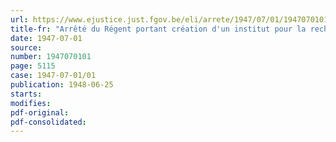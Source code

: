 ```yaml
---
url: https://www.ejustice.just.fgov.be/eli/arrete/1947/07/01/1947070101/justel
title-fr: "Arrêté du Régent portant création d'un institut pour la recherche scientifique en Afrique centrale"
date: 1947-07-01
source:
number: 1947070101
page: 5115
case: 1947-07-01/01
publication: 1948-06-25
starts:
modifies:
pdf-original:
pdf-consolidated:
---
```


